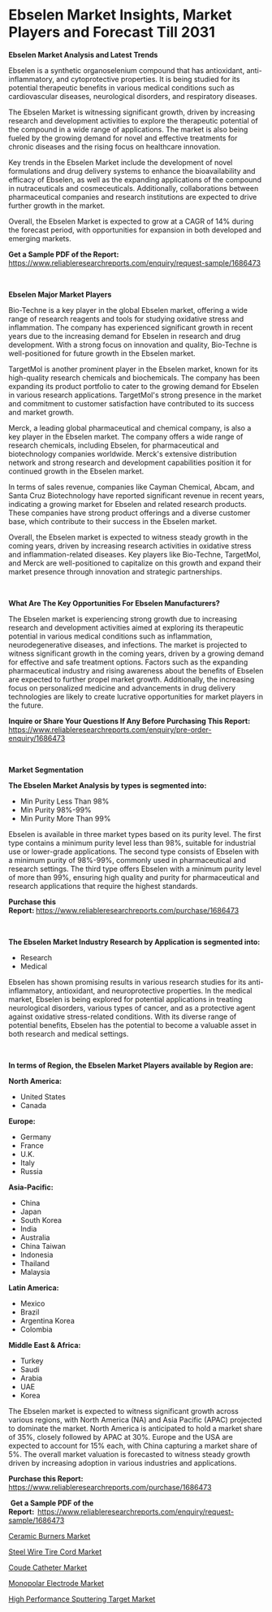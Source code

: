 <p><h1>Ebselen Market Insights, Market Players and Forecast Till 2031</h1></p><p><strong>Ebselen Market Analysis and Latest Trends</strong></p>
<p><p>Ebselen is a synthetic organoselenium compound that has antioxidant, anti-inflammatory, and cytoprotective properties. It is being studied for its potential therapeutic benefits in various medical conditions such as cardiovascular diseases, neurological disorders, and respiratory diseases.</p><p>The Ebselen Market is witnessing significant growth, driven by increasing research and development activities to explore the therapeutic potential of the compound in a wide range of applications. The market is also being fueled by the growing demand for novel and effective treatments for chronic diseases and the rising focus on healthcare innovation.</p><p>Key trends in the Ebselen Market include the development of novel formulations and drug delivery systems to enhance the bioavailability and efficacy of Ebselen, as well as the expanding applications of the compound in nutraceuticals and cosmeceuticals. Additionally, collaborations between pharmaceutical companies and research institutions are expected to drive further growth in the market.</p><p>Overall, the Ebselen Market is expected to grow at a CAGR of 14% during the forecast period, with opportunities for expansion in both developed and emerging markets.</p></p>
<p><strong>Get a Sample PDF of the Report:&nbsp;</strong> <a href="https://www.reliableresearchreports.com/enquiry/request-sample/1686473">https://www.reliableresearchreports.com/enquiry/request-sample/1686473</a></p>
<p>&nbsp;</p>
<p><strong>Ebselen Major Market Players</strong></p>
<p><p>Bio-Techne is a key player in the global Ebselen market, offering a wide range of research reagents and tools for studying oxidative stress and inflammation. The company has experienced significant growth in recent years due to the increasing demand for Ebselen in research and drug development. With a strong focus on innovation and quality, Bio-Techne is well-positioned for future growth in the Ebselen market.</p><p>TargetMol is another prominent player in the Ebselen market, known for its high-quality research chemicals and biochemicals. The company has been expanding its product portfolio to cater to the growing demand for Ebselen in various research applications. TargetMol's strong presence in the market and commitment to customer satisfaction have contributed to its success and market growth.</p><p>Merck, a leading global pharmaceutical and chemical company, is also a key player in the Ebselen market. The company offers a wide range of research chemicals, including Ebselen, for pharmaceutical and biotechnology companies worldwide. Merck's extensive distribution network and strong research and development capabilities position it for continued growth in the Ebselen market.</p><p>In terms of sales revenue, companies like Cayman Chemical, Abcam, and Santa Cruz Biotechnology have reported significant revenue in recent years, indicating a growing market for Ebselen and related research products. These companies have strong product offerings and a diverse customer base, which contribute to their success in the Ebselen market.</p><p>Overall, the Ebselen market is expected to witness steady growth in the coming years, driven by increasing research activities in oxidative stress and inflammation-related diseases. Key players like Bio-Techne, TargetMol, and Merck are well-positioned to capitalize on this growth and expand their market presence through innovation and strategic partnerships.</p></p>
<p>&nbsp;</p>
<p><strong>What Are The Key Opportunities For Ebselen Manufacturers?</strong></p>
<p><p>The Ebselen market is experiencing strong growth due to increasing research and development activities aimed at exploring its therapeutic potential in various medical conditions such as inflammation, neurodegenerative diseases, and infections. The market is projected to witness significant growth in the coming years, driven by a growing demand for effective and safe treatment options. Factors such as the expanding pharmaceutical industry and rising awareness about the benefits of Ebselen are expected to further propel market growth. Additionally, the increasing focus on personalized medicine and advancements in drug delivery technologies are likely to create lucrative opportunities for market players in the future.</p></p>
<p><strong>Inquire or Share Your Questions If Any Before Purchasing This Report:</strong> <a href="https://www.reliableresearchreports.com/enquiry/pre-order-enquiry/1686473">https://www.reliableresearchreports.com/enquiry/pre-order-enquiry/1686473</a></p>
<p>&nbsp;</p>
<p><strong>Market Segmentation</strong></p>
<p><strong>The Ebselen Market Analysis by types is segmented into:</strong></p>
<p><ul><li>Min Purity Less Than 98%</li><li>Min Purity 98%-99%</li><li>Min Purity More Than 99%</li></ul></p>
<p><p>Ebselen is available in three market types based on its purity level. The first type contains a minimum purity level less than 98%, suitable for industrial use or lower-grade applications. The second type consists of Ebselen with a minimum purity of 98%-99%, commonly used in pharmaceutical and research settings. The third type offers Ebselen with a minimum purity level of more than 99%, ensuring high quality and purity for pharmaceutical and research applications that require the highest standards.</p></p>
<p><strong>Purchase this Report:&nbsp;</strong><a href="https://www.reliableresearchreports.com/purchase/1686473">https://www.reliableresearchreports.com/purchase/1686473</a></p>
<p>&nbsp;</p>
<p><strong>The Ebselen Market Industry Research by Application is segmented into:</strong></p>
<p><ul><li>Research</li><li>Medical</li></ul></p>
<p><p>Ebselen has shown promising results in various research studies for its anti-inflammatory, antioxidant, and neuroprotective properties. In the medical market, Ebselen is being explored for potential applications in treating neurological disorders, various types of cancer, and as a protective agent against oxidative stress-related conditions. With its diverse range of potential benefits, Ebselen has the potential to become a valuable asset in both research and medical settings.</p></p>
<p>&nbsp;</p>
<p><strong>In terms of Region, the Ebselen Market Players available by Region are:</strong></p>
<p>
    <p> <strong> North America: </strong>
        <ul>
            <li>United States</li>
            <li>Canada</li>
        </ul>
        </p> 
    <p> <strong> Europe: </strong>
        <ul>
            <li>Germany</li>
            <li>France</li>
            <li>U.K.</li>
            <li>Italy</li>
            <li>Russia</li>
        </ul>
        </p> 
    <p> <strong> Asia-Pacific: </strong>
        <ul>
            <li>China</li>
            <li>Japan</li>
            <li>South Korea</li>
            <li>India</li>
            <li>Australia</li>
            <li>China Taiwan</li>
            <li>Indonesia</li>
            <li>Thailand</li>
            <li>Malaysia</li>
        </ul>
        </p> 
    <p> <strong> Latin America: </strong>
        <ul>
            <li>Mexico</li>
            <li>Brazil</li>
            <li>Argentina Korea</li>
            <li>Colombia</li>
        </ul>
        </p> 
    <p> <strong> Middle East & Africa: </strong>
        <ul>
            <li>Turkey</li>
            <li>Saudi</li>
            <li>Arabia</li>
            <li>UAE</li>
            <li>Korea</li>
        </ul>
    </p>
    </p>
<p><p>The Ebselen market is expected to witness significant growth across various regions, with North America (NA) and Asia Pacific (APAC) projected to dominate the market. North America is anticipated to hold a market share of 35%, closely followed by APAC at 30%. Europe and the USA are expected to account for 15% each, with China capturing a market share of 5%. The overall market valuation is forecasted to witness steady growth driven by increasing adoption in various industries and applications.</p></p>
<p><strong>Purchase this Report: </strong><a href="https://www.reliableresearchreports.com/purchase/1686473">https://www.reliableresearchreports.com/purchase/1686473</a></p>
<p>&nbsp;<strong>Get a Sample PDF of the Report:&nbsp;&nbsp;</strong><a href="https://www.reliableresearchreports.com/enquiry/request-sample/1686473">https://www.reliableresearchreports.com/enquiry/request-sample/1686473</a></p>
<p><strong></strong></p>
<p><p><a href="https://issuu.com/reportprime-2/docs/ceramic-burners-market-size-2030.pptx">Ceramic Burners Market</a></p><p><a href="https://issuu.com/reportprime-2/docs/steel-wire-tire-cord-market-size-2030.pptx">Steel Wire Tire Cord Market</a></p><p><a href="https://medium.com/@isidrowolff1966/coude-catheter-market-exploring-market-share-market-trends-and-future-growth-2b46b999f10f">Coude Catheter Market</a></p><p><a href="https://medium.com/@isidrowolff1966/monopolar-electrode-market-furnishes-information-on-market-share-market-trends-and-market-growth-9eef6e1ed20e">Monopolar Electrode Market</a></p><p><a href="https://github.com/Sarissaschmalingtr6fz2739/Market-Research-Report-List-1/blob/main/high-performance-sputtering-target-market.md">High Performance Sputtering Target Market</a></p></p>